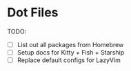 # Dot Files

TODO:
- [ ] List out all packages from Homebrew
- [ ] Setup docs for Kitty + Fish + Starship
- [ ] Replace default configs for LazyVim
